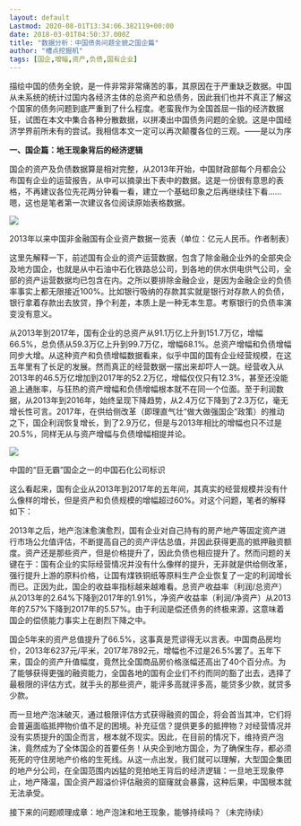 ```yaml
---
layout: default
Lastmod: 2020-08-01T13:34:06.382119+00:00
date: 2018-03-01T04:50:37.000Z
title: "数据分析：中国债务问题全貌之国企篇"
author: "槽点挖掘机"
tags: [国企,增幅,资产,负债,国有企业]
---
```


描绘中国的债务全貌，是一件非常非常痛苦的事，其原因在于严重缺乏数据。中国从未系统的统计过国内各经济主体的总资产和总债务，因此我们也并不真正了解这个国家的债务问题到底严重到了什么程度。老蛮我作为全国首屈一指的经济数据狂，试图在本文中集合各种分散数据，以拼凑出中国债务问题的全貌。这是中国经济学界前所未有的尝试。我相信本文一定可以再次颠覆各位的三观。——是以为序

**一、国企篇：地王现象背后的经济逻辑**

国企的资产及负债数据算是相对完整，从2013年开始，中国财政部每个月都会公布国有企业的运营报告，从中可以摘录出下表中的数据。这是一份很有意思的表格，不再建议各位先花两分钟看一看，建立一个基础印象之后再继续往下看……嗯，这也是笔者第一次建议各位阅读原始表格数据。

![](https://images.weserv.nl/?url=https%3A//m1.ablwang.com/uploadfile/2018/0301/20180301123922345.jpg)

2013年以来中国非金融国有企业资产数据一览表（单位：亿元人民币。作者制表）

这里先解释一下，前述国有企业的资产运营数据，包含了除金融企业外的全部央企及地方国企，也就是从中石油中石化铁路总公司，到各地的供水供电供气公司，全部的资产运营数据均已包含在内。之所以要排除金融企业，是因为金融企业的负债率事实上都无限接近100%。比如银行吸纳的存款其实就是银行对存款人的负债，银行拿着存款出去放贷，挣个利差，本质上是一种无本生意。考察银行的负债率演变没有意义。

从2013年到2017年，国有企业的总资产从91.1万亿上升到151.7万亿，增幅66.5%，总负债从59.3万亿上升到99.7万亿，增幅68.1%。总资产增幅和负债增幅同步大增。从这种资产和负债增幅数据看来，似乎中国的国有企业经营规模，在这五年里有了长足的发展。然而真正的经营数据一摆出来却吓人一跳。经营收入从2013年的46.5万亿增加到2017年的52.2万亿，增幅仅仅只有12.3%，甚至还没能追上通胀率，与狂热的资产增幅和负债增幅根本就不在同一个位面。至于利润数据，从2013年到2016年，始终呈现下降趋势，从2.4万亿下降到了2.3万亿，毫无增长性可言。2017年，在供给侧改革（即理直气壮“做大做强国企”政策）的推动之下，国企利润恢复增长，到了2.9万亿，但是与2013年相比的增幅也只不过是20.5%，同样无从与资产增幅与负债增幅相提并论。

![](https://images.weserv.nl/?url=https%3A//m1.ablwang.com/uploadfile/2018/0301/20180301123922410.jpg)

中国的“巨无霸”国企之一的中国石化公司标识 

这么看起来，国有企业从2013年到2017年的五年间，其真实的经营规模并没有什么像样的增长，但是资产和负债规模的增幅超过60%。对这个问题，笔者的解释如下：

2013年之后，地产泡沫愈演愈烈，国有企业对自己持有的房产地产等固定资产进行市场公允值评估，不断提高自己的资产评估总值，并因此获得更高的抵押融资额度。资产还是那些资产，但是价格提升了，因此负债也相应提升了。然而问题的关键在于：国有企业的实际经营情况并没有什么像样的提升，无非就是供给侧改革，强行提升上游的原料价格，让国有煤铁铜纸等原料生产企业恢复了一定的利润增长而已。正因为此，国企的收益率指标越来越难看。总资产收益率（利润/总资产）从2013年的2.64%下降到2017年的1.91%，净资产收益率（利润/净资产）从2013年的7.57%下降到2017年的5.57%。由于利润是偿还债务的终极来源，这意味着国企的偿债能力事实上在剧烈下降之中。

国企5年来的资产总值提升了66.5%，这事真是荒谬得无以言表。中国商品房均价，2013年6237元/平米，2017年7892元，增幅也不过是26.5%罢了。五年下来，国企的资产升值幅度，竟然比全国商品房价格涨幅还高出了40个百分点。为了能够获得更强的融资能力，全国各地的国有企业们不约而同的豁了出去，选择了最极限的评估方式，就手头的那些资产，能评多高就评多高，能贷多少款，就贷多少款。

而一旦地产泡沫破灭，通过极限评估方式获得融资的国企，将会首当其冲，它们将会普遍面临抵押物价值不足的困境。补充征信？提供更多的抵押物？对经营情况并没有实质提升的国企而言，根本就不现实。因此，在目前的情况下，维持资产泡沫，竟然成为了全体国企的首要任务！从央企到地方国企，为了确保生存，都必须死死的守住房地产价格的生死线。从这一点出发，我们就可以理解，大型国企集团的地产分公司，在全国范围内凶猛的竞拍地王背后的经济逻辑：一旦地王现象停止，地产降温，国企资产超溢价评估融资的窟窿就会暴露，这种后果，中国根本就无法承受。

接下来的问题顺理成章：地产泡沫和地王现象，能够持续吗？（未完待续）
